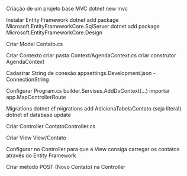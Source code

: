Criação de um projeto base MVC
dotnet new mvc

Instalar Entity Framework
dotnet add package Microsoft.EntityFrameworkCore.SqlServer
dotnet add package Microsoft.EntityFrameworkCore.Design

Criar Model
Contato.cs

Criar Contexto
criar pasta Context/AgendaContext.cs
criar construtor AgendaContext

Cadastrar String de conexão
appsettings.Development.json - ConnectionString


Configurar Program.cs
builder.Servises.AddDvContext(...)
importar app.MapControllerRoute

Migrations
dotnet ef migrations add AdicionaTabelaContato (seja literal) 
dotnet ef database update

Criar Controller
ContatoController.cs

Criar View
View/Contato

Configurar no Controller para que a View consiga carregar os contatos através do Entity Framework

Criar metodo POST (Novo Contato) na Controller

